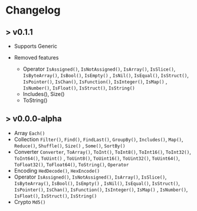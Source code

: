 # Changelog

## > v0.1.1

- Supports Generic

- Removed features
  - Operator `IsAssigned()`, `IsNotAssigned()`, `IsArray()`, `IsSlice()`, `IsByteArray()`, `IsBool()`, `IsEmpty()`
    , `IsNil()`, `IsEqual()`, `IsStruct()`, `IsPointer()`, `IsChan()`, `IsFunction()`, `IsInteger()`, `IsMap()`
    , `IsNumber()`, `IsFloat()`, `IsStruct()`, `IsString()`
  - Includes(), Size()
  - ToString()

## > v0.0.0-alpha

- Array `Each()`
- Collection `Filter()`, `Find()`, `FindLast()`, `GroupBy()`, `Includes()`, `Map()`, `Reduce()`, `Shuffle()`, `Size()`
  , `Some()`, `SortBy()`
- Converter `Converter`, `ToArray()`, `ToInt()`, `ToInt8()`, `ToInt16()`, `ToInt32()`, `ToInt64()`, `ToUint()`
  , `ToUint8()`, `ToUint16()`, `ToUint32()`, `ToUint64()`, `ToFloat32()`, `ToFloat64()`, `ToString()`, `Operator`
- Encoding `HedDecode()`, `HexEncode()`
- Operator `IsAssigned()`, `IsNotAssigned()`, `IsArray()`, `IsSlice()`, `IsByteArray()`, `IsBool()`, `IsEmpty()`
  , `IsNil()`, `IsEqual()`, `IsStruct()`, `IsPointer()`, `IsChan()`, `IsFunction()`, `IsInteger()`, `IsMap()`
  , `IsNumber()`, `IsFloat()`, `IsStruct()`, `IsString()`
- Crypto `Md5()`
